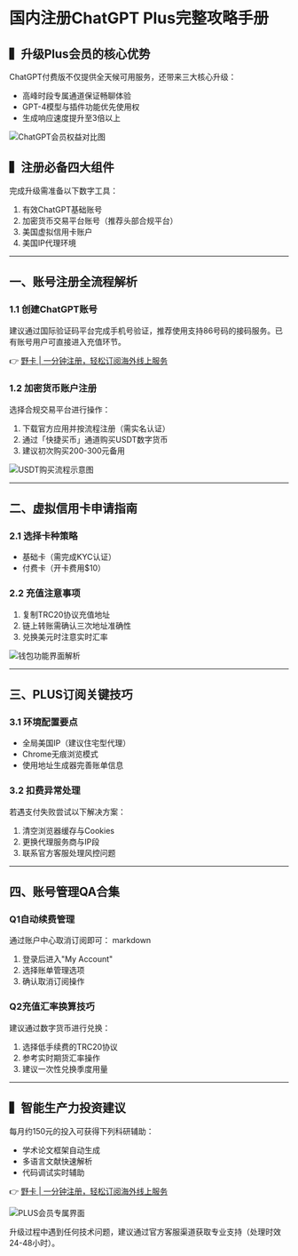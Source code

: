 # 国内注册ChatGPT Plus完整攻略手册

## ▍升级Plus会员的核心优势
ChatGPT付费版不仅提供全天候可用服务，还带来三大核心升级：
- 高峰时段专属通道保证畅聊体验
- GPT-4模型与插件功能优先使用权
- 生成响应速度提升至3倍以上

![ChatGPT会员权益对比图](https://bbtdd.com/wp-content/uploads/img/02770166398710.webp)

## ▍注册必备四大组件
完成升级需准备以下数字工具：
1. 有效ChatGPT基础账号
2. 加密货币交易平台账号（推荐头部合规平台）
3. 美国虚拟信用卡账户
4. 美国IP代理环境

---

## 一、账号注册全流程解析

### 1.1 创建ChatGPT账号
建议通过国际验证码平台完成手机号验证，推荐使用支持86号码的接码服务。已有账号用户可直接进入充值环节。

👉 [野卡 | 一分钟注册，轻松订阅海外线上服务](https://bbtdd.com/yeka)

### 1.2 加密货币账户注册
选择合规交易平台进行操作：
1. 下载官方应用并按流程注册（需实名认证）
2. 通过「快捷买币」通道购买USDT数字货币
3. 建议初次购买200-300元备用

![USDT购买流程示意图](https://bbtdd.com/wp-content/uploads/img/51847875.webp)

---

## 二、虚拟信用卡申请指南

### 2.1 选择卡种策略
- 基础卡（需完成KYC认证）
- 付费卡（开卡费用$10）

### 2.2 充值注意事项
1. 复制TRC20协议充值地址
2. 链上转账需确认三次地址准确性 
3. 兑换美元时注意实时汇率

![钱包功能界面解析](https://bbtdd.com/wp-content/uploads/img/4340641895977371.webp)

---

## 三、PLUS订阅关键技巧

### 3.1 环境配置要点
- 全局美国IP（建议住宅型代理）
- Chrome无痕浏览模式
- 使用地址生成器完善账单信息

### 3.2 扣费异常处理
若遇支付失败尝试以下解决方案：
1. 清空浏览器缓存与Cookies
2. 更换代理服务商与IP段
3. 联系官方客服处理风控问题

---

## 四、账号管理QA合集

### Q1自动续费管理
通过账户中心取消订阅即可：
markdown
1. 登录后进入"My Account"
2. 选择账单管理选项
3. 确认取消订阅操作


### Q2充值汇率换算技巧
建议通过数字货币进行兑换：
1. 选择低手续费的TRC20协议
2. 参考实时期货汇率操作
3. 建议一次性兑换季度用量

---

## ▍智能生产力投资建议
每月约150元的投入可获得下列科研辅助：
- 学术论文框架自动生成
- 多语言文献快速解析
- 代码调试实时辅助

👉 [野卡 | 一分钟注册，轻松订阅海外线上服务](https://bbtdd.com/yeka)

![PLUS会员专属界面](https://bbtdd.com/wp-content/uploads/img/6952483626068.webp)

升级过程中遇到任何技术问题，建议通过官方客服渠道获取专业支持（处理时效24-48小时）。